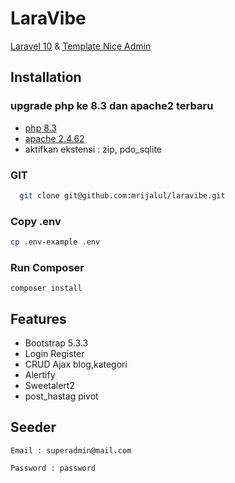 # LaraVibe

[Laravel 10](https://laravel.com/docs/11.x) & [Template Nice Admin](https://bootstrapmade.com/nice-admin-bootstrap-admin-html-template/)

## Installation

### upgrade php ke 8.3 dan apache2 terbaru

-   [php 8.3](https://windows.php.net/downloads/releases/php-8.3.10-Win32-vs16-x64.zip)
-   [apache 2.4.62](https://www.apachelounge.com/download/VS17/binaries/httpd-2.4.62-240718-win64-VS17.zip)
-   aktifkan ekstensi : zip, pdo_sqlite

### GIT

```bash
  git clone git@github.com:mrijalul/laravibe.git
```

### Copy .env

```bash
cp .env-example .env
```

### Run Composer

```
composer install
```

## Features

-   Bootstrap 5.3.3
-   Login Register
-   CRUD Ajax blog,kategori
-   Alertify
-   Sweetalert2
-   post_hastag pivot

## Seeder

`Email : superadmin@mail.com`

`Password : password`
